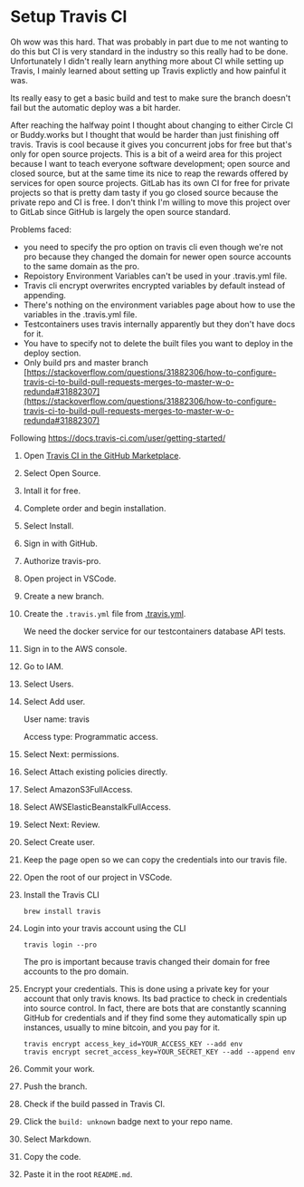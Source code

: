 # Setup Travis CI

Oh wow was this hard. That was probably in part due to me not wanting to do this but CI is very standard in the industry so this really had to be done. Unfortunately I didn't really learn anything more about CI while setting up Travis, I mainly learned about setting up Travis explictly and how painful it was.

Its really easy to get a basic build and test to make sure the branch doesn't fail but the automatic deploy was a bit harder. 

After reaching the halfway point I thought about changing to either Circle CI or Buddy.works but I thought that would be harder than just finishing off travis. Travis is cool because it gives you concurrent jobs for free but that's only for open source projects. This is a bit of a weird area for this project because I want to teach everyone software development; open source and closed source, but at the same time its nice to reap the rewards offered by services for open source projects. GitLab has its own CI for free for private projects so that is pretty dam tasty if you go closed source because the private repo and CI is free. I don't think I'm willing to move this project over to GitLab since GitHub is largely the open source standard.

Problems faced:
- you need to specify the pro option on travis cli even though we're not pro because they changed the domain for newer open source accounts to the same domain as the pro.
- Repoistory Environment Variables can't be used in your .travis.yml file.
- Travis cli encrypt overwrites encrypted variables by default instead of appending.
- There's nothing on the environment variables page about how to use the variables in the .travis.yml file.
- Testcontainers uses travis internally apparently but they don't have docs for it.
- You have to specify not to delete the built files you want to deploy in the deploy section.
- Only build prs and master branch [https://stackoverflow.com/questions/31882306/how-to-configure-travis-ci-to-build-pull-requests-merges-to-master-w-o-redunda#31882307](https://stackoverflow.com/questions/31882306/how-to-configure-travis-ci-to-build-pull-requests-merges-to-master-w-o-redunda#31882307)

Following https://docs.travis-ci.com/user/getting-started/

1. Open [Travis CI in the GitHub Marketplace](https://github.com/marketplace/travis-ci).

2. Select Open Source.

3. Intall it for free.

4. Complete order and begin installation.

5. Select Install.

6. Sign in with GitHub.

7. Authorize travis-pro.

11. Open project in VSCode.

12. Create a new branch.

13. Create the `.travis.yml` file from [.travis.yml](https://github.com/cadbox1/glue-stack/blob/master/.travis.yml).

    We need the docker service for our testcontainers database API tests.

14. Sign in to the AWS console.

15. Go to IAM.

16. Select Users.

17. Select Add user.

    User name: travis

    Access type: Programmatic access.

18. Select Next: permissions.

19. Select Attach existing policies directly.

20. Select AmazonS3FullAccess.

21. Select AWSElasticBeanstalkFullAccess.

22. Select Next: Review.

23. Select Create user.
24. Keep the page open so we can copy the credentials into our travis file.
25. Open the root of our project in VSCode.
26. Install the Travis CLI
    
    ```
    brew install travis
    ```

27. Login into your travis account using the CLI
    
    ```
    travis login --pro
    ```
    The pro is important because travis changed their domain for free accounts to the pro domain.

28. Encrypt your credentials. This is done using a private key for your account that only travis knows. Its bad practice to check in credentials into source control. In fact, there are bots that are constantly scanning GitHub for credentials and if they find some they automatically spin up instances, usually to mine bitcoin, and you pay for it.
    
    ```
    travis encrypt access_key_id=YOUR_ACCESS_KEY --add env
    travis encrypt secret_access_key=YOUR_SECRET_KEY --add --append env
    ```
 
29. Commit your work.
30. Push the branch.

31. Check if the build passed in Travis CI.

32. Click the `build: unknown` badge next to your repo name.

33. Select Markdown.

34. Copy the code.

35. Paste it in the root `README.md`.
